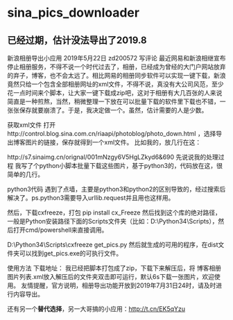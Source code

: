 # sina_pics_downloader
## 已经过期，估计没法导出了2019.8
新浪相册导出小应用
2019年5月22日 zd200572  写评论
最近网易和新浪相继宣布停止相册服务，不得不说一个时代过去了，相册，已经成为曾经的大门户网站放弃的弃子，博客，也不会太远了。相比网易的相册同步软件可以实现一键下载，新浪竟然只给一个包含全部相册网址的xml文件，不得不说，真没有大公司风范，至少花一点时间来个脚本，让大家一键下载成zip吧，这对于相册有大几百张的人来说简直是一种煎熬，当然，稍微整理一下放在可以批量下载的软件里下载也不错，一张张保存就要崩溃了。于是，我决定做一个。虽然，估计需要的人是少数。

获取xml文件
打开http://control.blog.sina.com.cn/riaapi/photoblog/photo_down.html ，选择导出博客图片的链接，保存就得到一个xml文件。
比如我的，放几行在这：

<?xml version="1.0" encoding="UTF-8"?>
<PhotoList>
  <name_默认专辑>
    <pic_0>http://s7.sinaimg.cn/orignal/001mNzgy6V5HgLZkyd6&amp;690</pic_0>
先说说我的处理过程
我写了个python小脚本批量下载这些图片，基于python3的，代码放在这，很简单的几行。

python3代码
遇到了点墙，主要是python3和python2的区别导致的，经过搜索后解决了。ps.python3需要导入urllib.request并且用也这样用。


然后，下载cxfreeze，打包
pip install cx_Freeze
然后找到这个库的绝对路径，一般是Python安装路径下面的Scripts文件夹（比如：D:\Python34\Scripts），然后打开cmd/powershell来直接调用。

D:\Python34\Scripts\cxfreeze get_pics.py 
然后就生成的可用的程序，在dist文件夹可以找到get_pics.exe的可执行文件。

使用方法
下载地址：
我已经把脚本打包成了zip，下载下来解压后，将 博客相册图片列表.xml放入解压后的文件夹双击即可运行，默认6s下载一张图片，欢迎使用。
友情提醒，官方说明，相册导出功能开放到2019年7月31日24时，请及时进行内容导出。

还有另一个**替代选择**，另一大哥搞的小应用：http://t.cn/EK5qYzu
